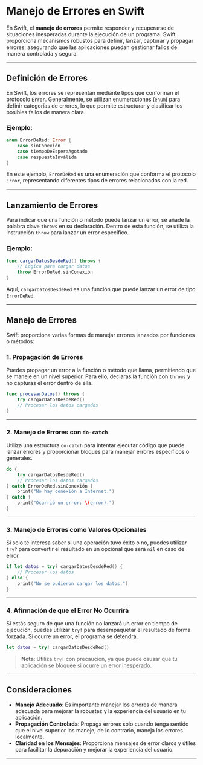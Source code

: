# Manejo de Errores en Swift

En Swift, el **manejo de errores** permite responder y recuperarse de situaciones inesperadas durante la ejecución de un programa. Swift proporciona mecanismos robustos para definir, lanzar, capturar y propagar errores, asegurando que las aplicaciones puedan gestionar fallos de manera controlada y segura.

---

## Definición de Errores

En Swift, los errores se representan mediante tipos que conforman el protocolo `Error`. Generalmente, se utilizan enumeraciones (`enum`) para definir categorías de errores, lo que permite estructurar y clasificar los posibles fallos de manera clara.

### Ejemplo:

```swift
enum ErrorDeRed: Error {
    case sinConexión
    case tiempoDeEsperaAgotado
    case respuestaInválida
}
```

En este ejemplo, `ErrorDeRed` es una enumeración que conforma el protocolo `Error`, representando diferentes tipos de errores relacionados con la red.

---

## Lanzamiento de Errores

Para indicar que una función o método puede lanzar un error, se añade la palabra clave `throws` en su declaración. Dentro de esta función, se utiliza la instrucción `throw` para lanzar un error específico.

### Ejemplo:

```swift
func cargarDatosDesdeRed() throws {
    // Lógica para cargar datos
    throw ErrorDeRed.sinConexión
}
```

Aquí, `cargarDatosDesdeRed` es una función que puede lanzar un error de tipo `ErrorDeRed`.

---

## Manejo de Errores

Swift proporciona varias formas de manejar errores lanzados por funciones o métodos:

### 1. Propagación de Errores

Puedes propagar un error a la función o método que llama, permitiendo que se maneje en un nivel superior. Para ello, declaras la función con `throws` y no capturas el error dentro de ella.

```swift
func procesarDatos() throws {
    try cargarDatosDesdeRed()
    // Procesar los datos cargados
}
```

---

### 2. Manejo de Errores con `do-catch`

Utiliza una estructura `do-catch` para intentar ejecutar código que puede lanzar errores y proporcionar bloques para manejar errores específicos o generales.

```swift
do {
    try cargarDatosDesdeRed()
    // Procesar los datos cargados
} catch ErrorDeRed.sinConexión {
    print("No hay conexión a Internet.")
} catch {
    print("Ocurrió un error: \(error).")
}
```

---

### 3. Manejo de Errores como Valores Opcionales

Si solo te interesa saber si una operación tuvo éxito o no, puedes utilizar `try?` para convertir el resultado en un opcional que será `nil` en caso de error.

```swift
if let datos = try? cargarDatosDesdeRed() {
    // Procesar los datos
} else {
    print("No se pudieron cargar los datos.")
}
```

---

### 4. Afirmación de que el Error No Ocurrirá

Si estás seguro de que una función no lanzará un error en tiempo de ejecución, puedes utilizar `try!` para desempaquetar el resultado de forma forzada. Si ocurre un error, el programa se detendrá.

```swift
let datos = try! cargarDatosDesdeRed()
```

> **Nota**: Utiliza `try!` con precaución, ya que puede causar que tu aplicación se bloquee si ocurre un error inesperado.

---

## Consideraciones

- **Manejo Adecuado**: Es importante manejar los errores de manera adecuada para mejorar la robustez y la experiencia del usuario en tu aplicación.
- **Propagación Controlada**: Propaga errores solo cuando tenga sentido que el nivel superior los maneje; de lo contrario, maneja los errores localmente.
- **Claridad en los Mensajes**: Proporciona mensajes de error claros y útiles para facilitar la depuración y mejorar la experiencia del usuario.

---


